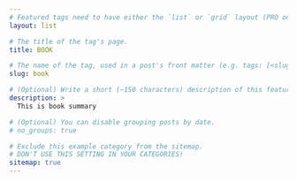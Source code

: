 ```yaml
---
# Featured tags need to have either the `list` or `grid` layout (PRO only).
layout: list

# The title of the tag's page.
title: BOOK

# The name of the tag, used in a post's front matter (e.g. tags: [<slug>]).
slug: book

# (Optional) Write a short (~150 characters) description of this featured tag.
description: >
  This is book summary

# (Optional) You can disable grouping posts by date.
# no_groups: true

# Exclude this example category from the sitemap.
# DON'T USE THIS SETTING IN YOUR CATEGORIES!
sitemap: true
---
```

